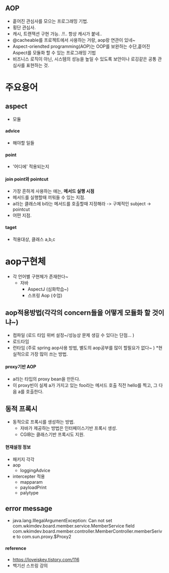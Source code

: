 ## AOP
- 흩어진 관심사를 모으는 프로그래밍 기법. 
- 횡단 관심사.  
- 캐시, 트랜잭션 구현 가능. .!!.. 항상 캐시가 붙네.. 
- @cacheable를 프로젝트에서 사용하는 거랑, aop랑 연관이 있네~ 
- Aspect-oriendted programming(AOP)는 OOP를 보완하는 수단,흩어진 Aspect를 모듈화 할 수 있는 프로그래밍 기법
- 비즈니스 로직이 아닌, 시스템의 성능을 높일 수 있도록 보안이나 로깅같은 공통 관심사를 표현하는 것. 

# 주요용어 
## aspect
- 모듈
#### advice
- 해야할 일들
#### point
- '어디에' 적용되는지
#### join point와 pointcut
- 가장 흔하게 사용하는 애는, **메서드 실행 시점**
- 메서드를 실행할때 끼워들 수 있는 지점. 
- a라는 클래스에 b라는 메서드를 호출할때 지정해라 -> 구체적인 subject -> pointcut
- 어떤 지점. 
#### taget
- 적용대상, 클래스 a,b,c

# aop구현체 
- 각 언어별 구현체가 존재한다~ 
  * 자바 
      * AspectJ (심화학습~) 
      * 스프링 Aop (수업) 
   
   
## aop적용방법(각각의 concern들을 어떻게 모듈화 할 것이냐~)  
- 컴파일 (로드 타임 위버 설정~/성능상 문제 생길 수 있다는 단점... )   
- 로드타임  
- 런타임 (주로 spring aop사용 방법, 별도의 aop공부를 많이 할필요가 없다~ )   *현실적으로 가장 많이 쓰는 방법. 
   
#### proxy기반 AOP 
- a라는 타입의 proxy bean을 만든다.  
- 이 proxy빈이 실제 a가 가지고 있는 foo라는 메서드 호출 직전 hello를 찍고, 그 다음 a를 호출한다.  
   
  
## 동적 프록시
- 동적으로 프록시를 생성하는 방법.
  - 자바가 제공하는 방법은 인터페이스기반 프록시 생성.
  - CGIB는 클래스기반 프록시도 지원. 

#### 현재설정 정보
- 패키지 각각
- aop
  - loggingAdvice
- intercepter 적용 
  - mapparam
  - payloadPrint
  - palytype

  
## error message
- java.lang.IllegalArgumentException: Can not set com.wkimdev.board.member.service.MemberService field com.wkimdev.board.member.controller.MemberController.memberSerive to com.sun.proxy.$Proxy2

#### reference 
- https://loveiskey.tistory.com/116
- 백기선 스프링 강의 
